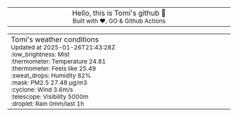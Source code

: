 
<div align="center">
<table>
<tbody>
<td align="center">
<img width="2000" height="0"><br>
Hello, this is Tomi's github 👋<br>
<sup>Built with ❤️, GO & Github Actions</sup><br>
<img width="2000" height="0">
</td>
</tbody>
</table>
</div>
<table>
<tbody>
<td align="left">
<img width="2000" height="0"><br>
Tomi's weather conditions<br>
<sup>Updated at 2025-01-26T21:43:28Z</sup><br>
<sup>:low_brightness: Mist</sup><br>
<sup>:thermometer: Temperature 24.81 </sup><br>
<sup>:thermometer: Feels like 25.49</sup><br>
<sup>:sweat_drops: Humidity 82%</sup><br>
<sup>:mask: PM2.5 27.48 μg/m3</sup><br>
<sup>:cyclone: Wind 3.6m/s </sup><br>
<sup>:telescope: Visibility 5000m </sup><br>
<sup>:droplet: Rain 0mm/last 1h </sup><br>
<img width="2000" height="0">
</td>
<td align="left">
<img width="2000" height="0"><br>
<br>
<img width="2000" height="0">
</td>
</tbody>
</table>
</div>
    